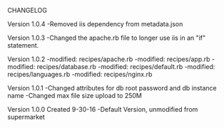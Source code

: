 CHANGELOG

Version 1.0.4
-Removed iis dependency from metadata.json

Version 1.0.3
-Changed the apache.rb file to longer use iis in an "if" statement.

Version 1.0.2
-modified:   recipes/apache.rb
-modified:   recipes/app.rb
-modified:   recipes/database.rb
-modified:   recipes/default.rb
-modified:   recipes/languages.rb
-modified:   recipes/nginx.rb



Version 1.0.1
-Changed attributes for db root password and db instance name
-Changed max file size upload to 250M


Version 1.0.0
Created 9-30-16
-Default Version, unmodified from supermarket
